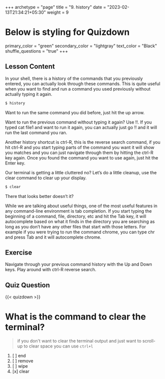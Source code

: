 +++
archetype = "page"
title = "9. history"
date = "2023-02-13T21:34:21+05:30"
weight = 9
# Below is styling for Quizdown
primary_color = "green"
secondary_color = "lightgray"
text_color = "Black"
shuffle_questions = "true"
+++

## Lesson Content

In your shell, there is a history of the commands that you previously entered, you can actually look through these commands. This is quite useful when you want to find and run a command you used previously without actually typing it again.

```bash
$ history
```

Want to run the same command you did before, just hit the up arrow. 

Want to run the previous command without typing it again? Use !!. If you typed cat file1 and want to run it again, you can actually just go !! and it will run the last command you ran. 

Another history shortcut is ctrl-R, this is the reverse search command, if you hit ctrl-R and you start typing parts of the command you want it will show you matches and you can just navigate through them by hitting the ctrl-R key again. Once you found the command you want to use again, just hit the Enter key.

Our terminal is getting a little cluttered no? Let’s do a little cleanup, use the clear command to clear up your display.

```bash
$ clear
```

There that looks better doesn’t it? 

While we are talking about useful things, one of the most useful features in any command-line environment is tab completion. If you start typing the beginning of a command, file, directory, etc and hit the Tab key, it will autocomplete based on what it finds in the directory you are searching as long as you don’t have any other files that start with those letters. For example if you were trying to run the command chrome, you can type chr and press Tab and it will autocomplete chrome.

## Exercise

Navigate through your previous command history with the Up and Down keys. Play around with ctrl-R reverse search. 

## Quiz Question

{{< quizdown >}}

# What is the command to clear the terminal? 

> if you don't want to clear the terminal output and just want to scroll-up to clear space you can use ```ctrl+l```

1. [ ] end
2. [ ] remove
3. [ ] wipe
4. [x] clear
